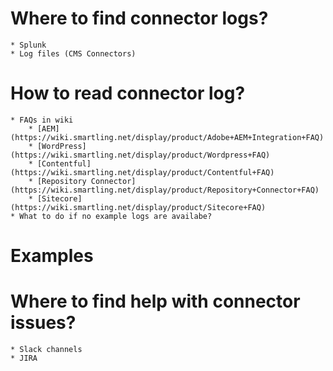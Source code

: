 # Where to find connector logs?
	* Splunk
	* Log files (CMS Connectors)
# How to read connector log?
	* FAQs in wiki
		* [AEM](https://wiki.smartling.net/display/product/Adobe+AEM+Integration+FAQ)
		* [WordPress](https://wiki.smartling.net/display/product/Wordpress+FAQ)
		* [Contentful](https://wiki.smartling.net/display/product/Contentful+FAQ)
		* [Repository Connector](https://wiki.smartling.net/display/product/Repository+Connector+FAQ)
		* [Sitecore](https://wiki.smartling.net/display/product/Sitecore+FAQ)
	* What to do if no example logs are availabe?
# Examples
# Where to find help with connector issues?
	* Slack channels
	* JIRA

